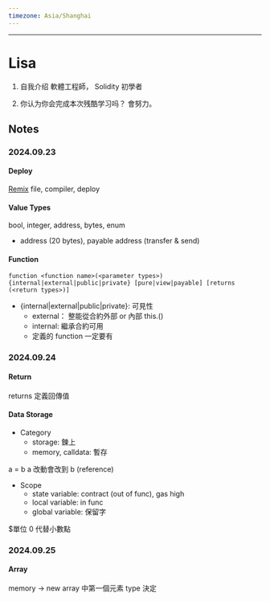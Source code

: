 ```yaml
---
timezone: Asia/Shanghai
---
```



---

# Lisa

1. 自我介绍 
   軟體工程師， Solidity 初學者


2. 你认为你会完成本次残酷学习吗？
   會努力。
   
## Notes

<!-- Content_START -->

### 2024.09.23
#### Deploy
[Remix](https://remix.ethereum.org/) file, compiler, deploy

#### Value Types
bool, integer, address, bytes, enum
- address (20 bytes), payable address (transfer & send)

#### Function
```
function <function name>(<parameter types>) {internal|external|public|private} [pure|view|payable] [returns (<return types>)]
```

- {internal|external|public|private}: 可見性
   - external： 整能從合約外部 or 內部 this.<function name>()
   - internal: 繼承合約可用
   - 定義的  function 一定要有


### 2024.09.24
#### Return
returns 定義回傳值

#### Data Storage
- Category
   - storage: 鍊上
   - memory, calldata: 暫存

a = b a 改動會改到 b (reference)
- Scope
   - state variable: contract (out of func), gas high
   - local variable: in func
   - global variable: 保留字

$單位 0 代替小數點

### 2024.09.25
#### Array
memory -> new
array 中第一個元素 type 決定

<!-- Content_END -->